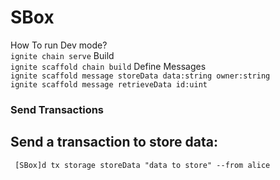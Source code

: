 # SBox
How To run Dev mode? <br/>
```ignite chain serve```
Build<br />
```ignite scaffold chain build```
Define Messages <br />
```ignite scaffold message storeData data:string owner:string```<br />
```ignite scaffold message retrieveData id:uint```
### Send Transactions
## Send a transaction to store data:<be />
``` [SBox]d tx storage storeData "data to store" --from alice```
